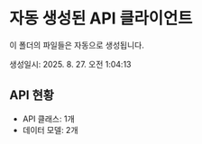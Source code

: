 # 자동 생성된 API 클라이언트

이 폴더의 파일들은 자동으로 생성됩니다.

생성일시: 2025. 8. 27. 오전 1:04:13

## API 현황

- API 클래스: 1개
- 데이터 모델: 2개

